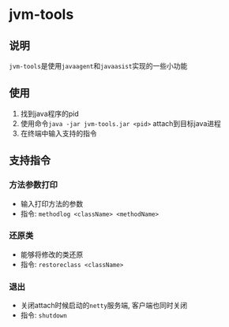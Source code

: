 # jvm-tools

## 说明

`jvm-tools`是使用`javaagent`和`javaasist`实现的一些小功能

## 使用

1. 找到java程序的pid
2. 使用命令`java -jar jvm-tools.jar <pid>` attach到目标java进程
3. 在终端中输入支持的指令

## 支持指令

### 方法参数打印

* 输入打印方法的参数
* 指令: `methodlog <className> <methodName>`

### 还原类

* 能够将修改的类还原
* 指令: `restoreclass <className>`

### 退出

* 关闭attach时候启动的`netty`服务端, 客户端也同时关闭
* 指令: `shutdown`

